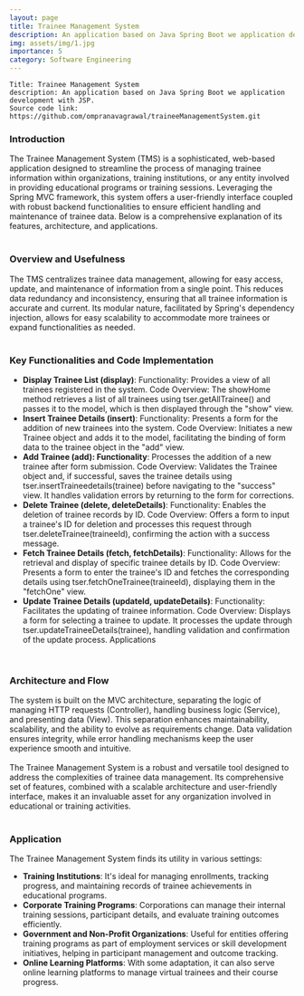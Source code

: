 ```yaml
---
layout: page
title: Trainee Management System
description: An application based on Java Spring Boot we application development with JSP. 
img: assets/img/1.jpg
importance: 5
category: Software Engineering
---
```


    Title: Trainee Management System
    description: An application based on Java Spring Boot we application development with JSP. 
    Source code link: https://github.com/ompranavagrawal/traineeManagementSystem.git

<div class="row"><h3>Introduction</h3></div>
<div class="row">
    The Trainee Management System (TMS) is a sophisticated, web-based application designed to streamline the process of managing trainee information within organizations, training institutions, or any entity involved in providing educational programs or training sessions. Leveraging the Spring MVC framework, this system offers a user-friendly interface coupled with robust backend functionalities to ensure efficient handling and maintenance of trainee data. Below is a comprehensive explanation of its features, architecture, and applications.
</div><br>
<div class="row"><h3>Overview and Usefulness</h3></div>
<div class="row">
    The TMS centralizes trainee data management, allowing for easy access, update, and maintenance of information from a single point. This reduces data redundancy and inconsistency, ensuring that all trainee information is accurate and current. Its modular nature, facilitated by Spring's dependency injection, allows for easy scalability to accommodate more trainees or expand functionalities as needed.
</div><br>
<div class="row"><h3>Key Functionalities and Code Implementation</h3></div>
<div class="row">
    <ul>
        <li><b>Display Trainee List (display)</b>: Functionality: Provides a view of all trainees registered in the system. Code Overview: The showHome method retrieves a list of all trainees using tser.getAllTrainee() and passes it to the model, which is then displayed through the "show" view.</li>
        <li><b>Insert Trainee Details (insert)</b>: Functionality: Presents a form for the addition of new trainees into the system. Code Overview: Initiates a new Trainee object and adds it to the model, facilitating the binding of form data to the trainee object in the "add" view.</li>
        <li><b>Add Trainee (add): Functionality</b>: Processes the addition of a new trainee after form submission. Code Overview: Validates the Trainee object and, if successful, saves the trainee details using tser.insertTraineedetails(trainee) before navigating to the "success" view. It handles validation errors by returning to the form for corrections.</li>
        <li><b>Delete Trainee (delete, deleteDetails)</b>: Functionality: Enables the deletion of trainee records by ID. Code Overview: Offers a form to input a trainee's ID for deletion and processes this request through tser.deleteTrainee(traineeId), confirming the action with a success message.</li>
        <li><b>Fetch Trainee Details (fetch, fetchDetails)</b>: Functionality: Allows for the retrieval and display of specific trainee details by ID. Code Overview: Presents a form to enter the trainee's ID and fetches the corresponding details using tser.fetchOneTrainee(traineeId), displaying them in the "fetchOne" view.</li>
        <li><b>Update Trainee Details (updateId, updateDetails)</b>: Functionality: Facilitates the updating of trainee information. Code Overview: Displays a form for selecting a trainee to update. It processes the update through tser.updateTraineeDetails(trainee), handling validation and confirmation of the update process. Applications</li>
    </ul>
</div><br>
<div class="row"><h3>Architecture and Flow</h3></div>
<div class="row">
    The system is built on the MVC architecture, separating the logic of managing HTTP requests (Controller), handling business logic (Service), and presenting data (View). This separation enhances maintainability, scalability, and the ability to evolve as requirements change. Data validation ensures integrity, while error handling mechanisms keep the user experience smooth and intuitive.
</div><br>
<div class="row">
    The Trainee Management System is a robust and versatile tool designed to address the complexities of trainee data management. Its comprehensive set of features, combined with a scalable architecture and user-friendly interface, makes it an invaluable asset for any organization involved in educational or training activities.
</div><br>
<div class="row"><h3>Application</h3></div>
<div class="row">
The Trainee Management System finds its utility in various settings:
    <ul>
        <li><b>Training Institutions</b>: It's ideal for managing enrollments, tracking progress, and maintaining records of trainee achievements in educational programs.</li>
        <li><b>Corporate Training Programs</b>: Corporations can manage their internal training sessions, participant details, and evaluate training outcomes efficiently.</li>
        <li><b>Government and Non-Profit Organizations</b>: Useful for entities offering training programs as part of employment services or skill development initiatives, helping in participant management and outcome tracking.</li>
        <li><b>Online Learning Platforms</b>: With some adaptation, it can also serve online learning platforms to manage virtual trainees and their course progress.</li>
    </ul>
</div><br>